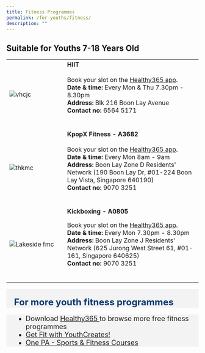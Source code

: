 ```yaml
---
title: Fitness Programmes
permalink: /for-youths/fitness/
description: ""
---
```

## Suitable for Youths 7-18 Years Old

<table style="width:100%">
  <tbody><tr>
		
</tr><tr>
    <td style="width:30%">
      <img src="https://www.sportshub.com.sg/sites/default/files/2022-08/HIIT%20%28High%20Intensity%20Interval%20Training%29.png" alt="vhcjc">
    </td>	
    <td style="width:70%">
			<b>	HIIT</b>
   <br><br>
Book your slot on the <a href="https://www.healthhub.sg/programmes/197/healthyliving" target="_blank">Healthy365 app</a>. <br>
			<b> Date &amp; time:</b> Every Mon &amp; Thu 7.30pm - 8.30pm <br>
			<b> Address:</b> Blk 216 Boon Lay Avenue <br>
			<b> Contact no: </b> 6564 5171 <br>
	<br><p></p></td>
</tr>

<tr>
    <td style="width:30%">
      <img src="https://safra-resources.azureedge.net/media-library/images/default-source/default-album/kpopx-(main-image).jpg?sfvrsn=73523d4d_0" alt="thkmc">
    </td>	
    <td style="width:70%">
      			<b>	KpopX Fitness - A3682</b>
   <br><br>
Book your slot on the <a href="https://www.healthhub.sg/programmes/197/healthyliving" target="_blank">Healthy365 app</a>. <br>
			<b> Date &amp; time:</b> Every Mon 8am - 9am<br>
			<b> Address:</b> Boon Lay Zone D Residents' Network (190 Boon Lay Dr, #01-224 Boon Lay Vista, Singapore 640190)<br>
			<b> Contact no: </b> 9070 3251 <br>
    <br><p></p></td>
  </tr>
	
<tr>
    <td style="width:30%">
      <img src="https://www.healthhub.sg/sites/assets/Assets/Programs/pa-lit/images/programme-hwe.jpg" alt="Lakeside fmc">
    </td>	
    <td style="width:70%">
      			<b>	Kickboxing - A0805</b><p>
		Book your slot on the <a href="https://www.healthhub.sg/programmes/197/healthyliving" target="_blank">Healthy365 app</a>. <br>
			<b> Date &amp; time:</b> Every Mon 7.30pm - 8.30pm <br>
			<b> Address:</b> Boon Lay Zone J Residents' Network (625 Jurong West Street 61, #01-161, Singapore 640625)<br>
			<b> Contact no: </b> 9070 3251<br>
    <br></p></td>
  </tr></tbody></table><p></p><p></p>
	
	


<div style="font-size:24px; font-weight: 700; color: #063970; background-color: #f3f3f3; padding: 20px 0px 0px 20px;" class="row"> For more youth fitness programmes</div>
<div style="font-size:18px ;background-color: #f3f3f3; padding: 0px 25px 0px 20px;" class="row">
	<ul>
		<li>Download <a href="https://www.healthhub.sg/programmes/197/healthyliving" target="_blank">Healthy365 </a>   to browse more free fitness programmes
		</li><li><a href="https://www.activesgcircle.gov.sg/youthcreates/get-fit?__hstc=107652957.f6029966e31b68e5a4ab94ecc1ce0c1c.1689308382958.1690264910467.1690267300727.3&amp;__hssc=107652957.12.1690267300727&amp;__hsfp=3022105166">Get Fit with YouthCreates!</a></li>
		<li><a href="https://www.onepa.gov.sg/courses/sports-fitness">One PA - Sports &amp; Fitness Courses</a></li>
	</ul>
</div>